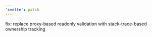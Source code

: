 ```yaml
---
'svelte': patch
---
```


fix: replace proxy-based readonly validation with stack-trace-based ownership tracking
